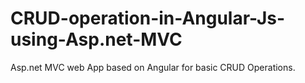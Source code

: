 # CRUD-operation-in-Angular-Js-using-Asp.net-MVC
Asp.net  MVC web App based on Angular for basic CRUD Operations.
